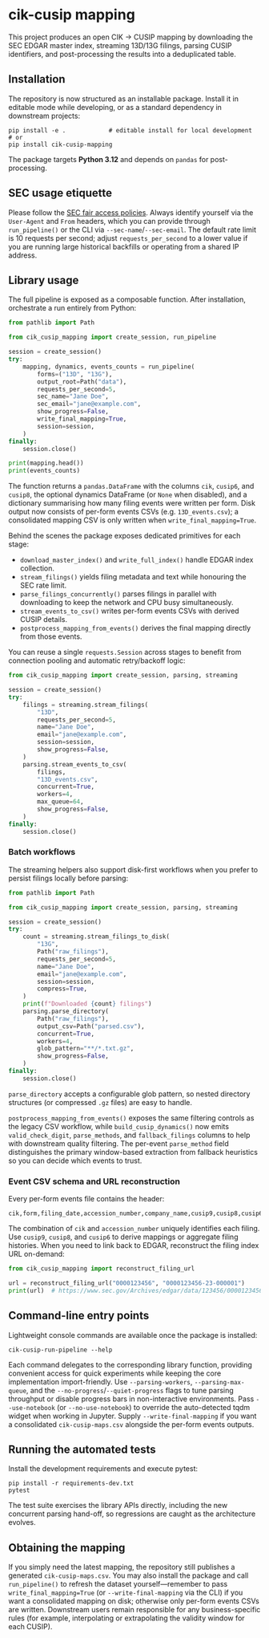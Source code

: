 # cik-cusip mapping

This project produces an open CIK → CUSIP mapping by downloading the SEC EDGAR master index, streaming 13D/13G filings, parsing CUSIP identifiers, and post-processing the results into a deduplicated table.

## Installation

The repository is now structured as an installable package. Install it in editable mode while developing, or as a standard dependency in downstream projects:

```
pip install -e .            # editable install for local development
# or
pip install cik-cusip-mapping
```

The package targets **Python 3.12** and depends on `pandas` for post-processing.

## SEC usage etiquette

Please follow the [SEC fair access policies](https://www.sec.gov/os/webmaster-fair-access).
Always identify yourself via the `User-Agent` and `From` headers, which you can
provide through `run_pipeline()` or the CLI via `--sec-name`/`--sec-email`. The
default rate limit is 10 requests per second; adjust `requests_per_second` to a
lower value if you are running large historical backfills or operating from a
shared IP address.

## Library usage

The full pipeline is exposed as a composable function. After installation, orchestrate a run entirely from Python:

```python
from pathlib import Path

from cik_cusip_mapping import create_session, run_pipeline

session = create_session()
try:
    mapping, dynamics, events_counts = run_pipeline(
        forms=("13D", "13G"),
        output_root=Path("data"),
        requests_per_second=5,
        sec_name="Jane Doe",
        sec_email="jane@example.com",
        show_progress=False,
        write_final_mapping=True,
        session=session,
    )
finally:
    session.close()

print(mapping.head())
print(events_counts)
```

The function returns a `pandas.DataFrame` with the columns `cik`, `cusip6`, and `cusip8`, the optional dynamics DataFrame (or `None` when disabled), and a dictionary summarising how many filing events were written per form. Disk output now consists of per-form events CSVs (e.g. `13D_events.csv`); a consolidated mapping CSV is only written when `write_final_mapping=True`.

Behind the scenes the package exposes dedicated primitives for each stage:

* `download_master_index()` and `write_full_index()` handle EDGAR index collection.
* `stream_filings()` yields filing metadata and text while honouring the SEC rate limit.
* `parse_filings_concurrently()` parses filings in parallel with downloading to keep the network and CPU busy simultaneously.
* `stream_events_to_csv()` writes per-form events CSVs with derived CUSIP details.
* `postprocess_mapping_from_events()` derives the final mapping directly from those events.

You can reuse a single `requests.Session` across stages to benefit from
connection pooling and automatic retry/backoff logic:

```python
from cik_cusip_mapping import create_session, parsing, streaming

session = create_session()
try:
    filings = streaming.stream_filings(
        "13D",
        requests_per_second=5,
        name="Jane Doe",
        email="jane@example.com",
        session=session,
        show_progress=False,
    )
    parsing.stream_events_to_csv(
        filings,
        "13D_events.csv",
        concurrent=True,
        workers=4,
        max_queue=64,
        show_progress=False,
    )
finally:
    session.close()
```

### Batch workflows

The streaming helpers also support disk-first workflows when you prefer to
persist filings locally before parsing:

```python
from pathlib import Path

from cik_cusip_mapping import create_session, parsing, streaming

session = create_session()
try:
    count = streaming.stream_filings_to_disk(
        "13G",
        Path("raw_filings"),
        requests_per_second=5,
        name="Jane Doe",
        email="jane@example.com",
        session=session,
        compress=True,
    )
    print(f"Downloaded {count} filings")
    parsing.parse_directory(
        Path("raw_filings"),
        output_csv=Path("parsed.csv"),
        concurrent=True,
        workers=4,
        glob_pattern="**/*.txt.gz",
        show_progress=False,
    )
finally:
    session.close()
```

`parse_directory` accepts a configurable glob pattern, so nested directory
structures (or compressed `.gz` files) are easy to handle.

`postprocess_mapping_from_events()` exposes the same
filtering controls as the legacy CSV workflow, while `build_cusip_dynamics()` now emits
`valid_check_digit`, `parse_methods`, and `fallback_filings` columns to help
with downstream quality filtering. The per-event `parse_method` field
distinguishes the primary window-based extraction from fallback heuristics so
you can decide which events to trust.

### Event CSV schema and URL reconstruction

Every per-form events file contains the header:

```
cik,form,filing_date,accession_number,company_name,cusip9,cusip8,cusip6,parse_method
```

The combination of `cik` and `accession_number` uniquely identifies each
filing. Use `cusip9`, `cusip8`, and `cusip6` to derive mappings or aggregate
filing histories. When you need to link back to EDGAR, reconstruct the filing
index URL on-demand:

```python
from cik_cusip_mapping import reconstruct_filing_url

url = reconstruct_filing_url("0000123456", "0000123456-23-000001")
print(url)  # https://www.sec.gov/Archives/edgar/data/123456/000012345623000001/0000123456-23-000001-index.html
```

## Command-line entry points

Lightweight console commands are available once the package is installed:

```
cik-cusip-run-pipeline --help
```

Each command delegates to the corresponding library function, providing convenient access for quick experiments while keeping the core implementation import-friendly. Use `--parsing-workers`, `--parsing-max-queue`, and the `--no-progress`/`--quiet-progress` flags to tune parsing throughput or disable progress bars in non-interactive environments. Pass `--use-notebook` (or `--no-use-notebook`) to override the auto-detected tqdm widget when working in Jupyter. Supply `--write-final-mapping` if you want a consolidated `cik-cusip-maps.csv` alongside the per-form events outputs.

## Running the automated tests

Install the development requirements and execute pytest:

```
pip install -r requirements-dev.txt
pytest
```

The test suite exercises the library APIs directly, including the new concurrent parsing hand-off, so regressions are caught as the architecture evolves.

## Obtaining the mapping

If you simply need the latest mapping, the repository still publishes a generated `cik-cusip-maps.csv`. You may also install the package and call `run_pipeline()` to refresh the dataset yourself—remember to pass `write_final_mapping=True` (or `--write-final-mapping` via the CLI) if you want a consolidated mapping on disk; otherwise only per-form events CSVs are written. Downstream users remain responsible for any business-specific rules (for example, interpolating or extrapolating the validity window for each CUSIP).
